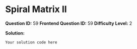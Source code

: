 
  # Spiral Matrix II
  
  **Question ID:** 59
  **Frontend Question ID:** 59
  **Difficulty Level:** 2
  
  **Solution:**  
  ```
  Your solution code here
  ```
    